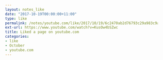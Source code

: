 ```yaml
---
layout: notes_like
date: "2017-10-19T00:00:00+11:00"
type: like
permalink: /notes/youtube.com/like/2017/10/19/6c2470ab2d76793c29a983c9a4f4d8d7b4513e3d.html
ext-url: https://www.youtube.com/watch?v=KusOw4bSZwc
title: Liked a page on youtube.com
categories:
- like
- October
- youtube.com
---
```

